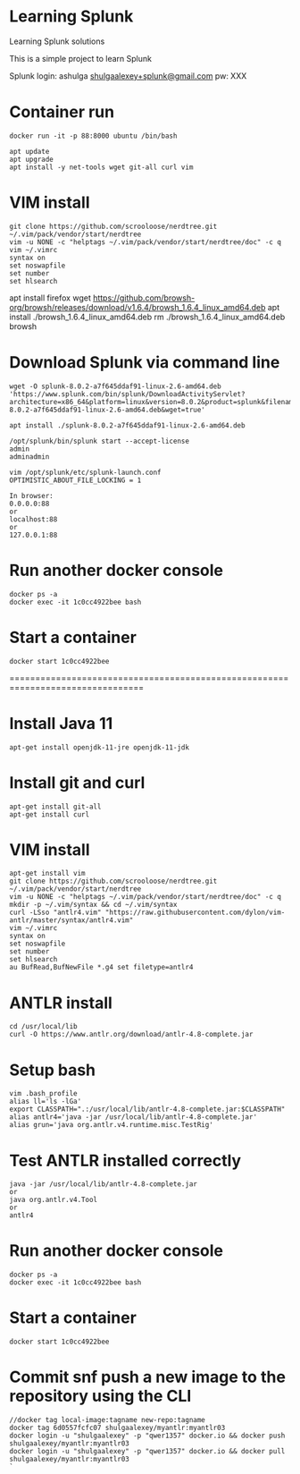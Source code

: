 # Learning Splunk
Learning Splunk solutions


This is a simple project to learn Splunk

Splunk login:
ashulga
shulgaalexey+splunk@gmail.com
pw: XXX

# Container run
```
docker run -it -p 88:8000 ubuntu /bin/bash

apt update
apt upgrade
apt install -y net-tools wget git-all curl vim
```

# VIM install
```
git clone https://github.com/scrooloose/nerdtree.git ~/.vim/pack/vendor/start/nerdtree
vim -u NONE -c "helptags ~/.vim/pack/vendor/start/nerdtree/doc" -c q
vim ~/.vimrc
syntax on
set noswapfile
set number
set hlsearch
```

apt install firefox
wget https://github.com/browsh-org/browsh/releases/download/v1.6.4/browsh_1.6.4_linux_amd64.deb
apt install ./browsh_1.6.4_linux_amd64.deb
rm ./browsh_1.6.4_linux_amd64.deb
browsh

# Download Splunk via command line
```
wget -O splunk-8.0.2-a7f645ddaf91-linux-2.6-amd64.deb 'https://www.splunk.com/bin/splunk/DownloadActivityServlet?architecture=x86_64&platform=linux&version=8.0.2&product=splunk&filename=splunk-8.0.2-a7f645ddaf91-linux-2.6-amd64.deb&wget=true'

apt install ./splunk-8.0.2-a7f645ddaf91-linux-2.6-amd64.deb

/opt/splunk/bin/splunk start --accept-license
admin
adminadmin

vim /opt/splunk/etc/splunk-launch.conf
OPTIMISTIC_ABOUT_FILE_LOCKING = 1

In browser:
0.0.0.0:88
or
localhost:88
or
127.0.0.1:88
```

# Run another docker console
```
docker ps -a
docker exec -it 1c0cc4922bee bash
```

# Start a container
```
docker start 1c0cc4922bee
```


================================================================================


# Install Java 11
```
apt-get install openjdk-11-jre openjdk-11-jdk
```

# Install git and curl
```
apt-get install git-all
apt-get install curl
```

# VIM install
```
apt-get install vim
git clone https://github.com/scrooloose/nerdtree.git ~/.vim/pack/vendor/start/nerdtree
vim -u NONE -c "helptags ~/.vim/pack/vendor/start/nerdtree/doc" -c q
mkdir -p ~/.vim/syntax && cd ~/.vim/syntax
curl -LSso "antlr4.vim" "https://raw.githubusercontent.com/dylon/vim-antlr/master/syntax/antlr4.vim"
vim ~/.vimrc
syntax on
set noswapfile
set number
set hlsearch
au BufRead,BufNewFile *.g4 set filetype=antlr4
```

# ANTLR install
```
cd /usr/local/lib
curl -O https://www.antlr.org/download/antlr-4.8-complete.jar
```

# Setup bash
```
vim .bash_profile
alias ll='ls -lGa'
export CLASSPATH=".:/usr/local/lib/antlr-4.8-complete.jar:$CLASSPATH"
alias antlr4='java -jar /usr/local/lib/antlr-4.8-complete.jar'
alias grun='java org.antlr.v4.runtime.misc.TestRig'
```

# Test ANTLR installed correctly
```
java -jar /usr/local/lib/antlr-4.8-complete.jar
or
java org.antlr.v4.Tool
or
antlr4
```

# Run another docker console
```
docker ps -a
docker exec -it 1c0cc4922bee bash
```

# Start a container
```
docker start 1c0cc4922bee
```

# Commit snf push a new image to the repository using the CLI
```
//docker tag local-image:tagname new-repo:tagname
docker tag 6d0557fcfc07 shulgaalexey/myantlr:myantlr03
docker login -u "shulgaalexey" -p "qwer1357" docker.io && docker push shulgaalexey/myantlr:myantlr03
docker login -u "shulgaalexey" -p "qwer1357" docker.io && docker pull shulgaalexey/myantlr:myantlr03
`
